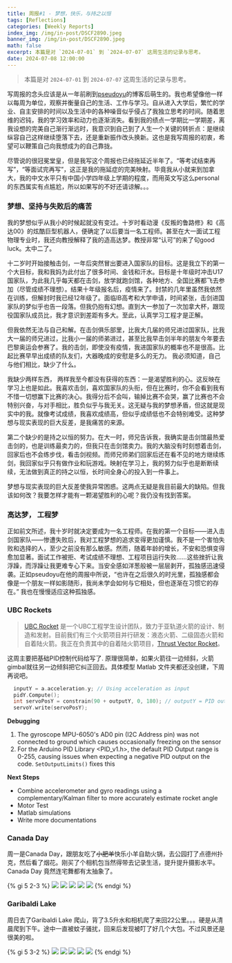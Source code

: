 ```yaml
---
title: 周报#1 - 梦想，快乐，与持之以恒
tags: [Reflections]
categories: [Weekly Reports]
index_img: /img/in-post/DSCF2890.jpeg
banner_img: /img/in-post/DSCF2890.jpeg
math: false
excerpt: 本篇是对 `2024-07-01` 到 `2024-07-07` 这周生活的记录与思考。
date: 2024-07-08 12:00:00
---
```


>本篇是对 `2024-07-01` 到 `2024-07-07` 这周生活的记录与思考。


写周报的念头应该是从一年前刷到[pseudoyu](https://www.pseudoyu.com/zh/)的博客后萌生的。我也希望像他一样以每周为单位，观察并衡量自己的生活、工作与学习。自从进入大学后，繁忙的学业、自主安排的时间以及生活中的各种噪音似乎侵占了我独立思考的时间。随着思维的迟钝，我的学习效率和动力也逐渐消失。看到我的绩点一学期比一学期差，离我设想的完美自己渐行渐远时，我意识到自己到了人生一个关键的转折点：是继续纵容自己这样继续堕落下去，还是重新振作改头换新。这也是我写周报的初衷，希望可以鞭策自己向我想成为的自己靠拢。

尽管说的很冠冕堂皇，但是我写这个周报也已经拖延近半年了。“等考试结束再写”，“等面试完再写”，这正是我的拖延症的完美映射。毕竟我从小就来到加拿大，我的中文水平只有中国小学四年级上学期的程度，而用英文写这么personal的东西属实有点尴尬，所以如果写的不好还请谅解。。。

### 梦想、坚持与失败后的痛苦
我的梦想似乎从我小的时候起就没有变过。十岁时看动漫《反叛的鲁路修》和《高达00》的炫酷巨型机器人，便确定了以后要当一名工程师。甚至在大一面试工程物理专业时，我还向教授解释了我的造高达梦。教授非常“认可”的来了句good luck。太中二了。

十二岁时开始接触击剑，一年后突然冒出要进入国家队的目标。这是我立下的第一个大目标，我和我妈为此付出了很多时间、金钱和汗水。目标是十年级时冲击U17国家队，为此我几乎每天都在击剑，放学就跑剑馆，各种地方、全国比赛都飞去参加（尽管成绩不理想）。结果十年级报名后，疫情来了。封禁的几年里虽然我依然在训练，但解封时我已经12年级了。面临IB高考和大学申请，时间紧张，击剑进国家队的梦似乎也告一段落。但我仍抱有幻想。直到大一参加了一次加拿大杯，跟现役国家队成员比，我才意识到差距有多大。至此，认真学习工程才是正解。

但我依然无法与自己和解。在击剑俱乐部里，比我大几届的师兄进过国家队，比我大一届的师兄进过，比我小一届的师弟进过，甚至比我早击剑半年的朋友今年要去巴黎奥运会参赛了。我的击剑，即使没有疫情，我进国家队的概率也不是很高。比起比赛早早出成绩的队友们，大器晚成的安慰是多么的无力。 我必须知道，自己与他们相比，缺少了什么。

我缺少两样东西， 两样我至今都没有获得的东西：一是渴望胜利的心。这反映在学习上也是如此。我喜欢击剑，喜欢国家队的头衔，但在比赛时，你不会看到我有不惜一切想赢下比赛的决心。我得分后不会叫，输掉比赛不会哭，赢了比赛也不会特别兴奋，与对手相比，胜负似乎与我无关。这无疑与我的梦想矛盾，但这就是现实中的我。就像考试成绩，我喜欢成绩高，但似乎成绩低也不会特别难受。这种梦想与现实表现的巨大反差，是我痛苦的来源。

第二个缺少的是持之以恒的努力。在大一时，师兄告诉我，我确实是击剑馆最热爱击剑的，也是训练最卖力的，但我只在击剑馆卖力。我的大脑没有时刻想着击剑，回家后也不会练步伐，看击剑视频。而师兄师弟们回家后还在看不见的地方继续练剑，我回家似乎只有做作业和玩游戏。映射在学习上，我的努力似乎也是断断续续，无法做到真正的持之以恒，长时间全身心的投入到一件事上。

梦想与现实表现的巨大反差使我异常困惑。这两点无疑是我目前最大的缺陷。但我该如何改？我要怎样才能有一颗渴望胜利的心呢？我仍没有找到答案。

### 高达梦， 工程梦
正如前文所述，我十岁时就决定要成为一名工程师。在我的第一个目标——进入击剑国家队——惨遭失败后，我对工程梦想的追求变得更加谨慎。我不是一个害怕失败和选择的人，至少之前没有那么敏感。然而，随着年龄的增长，不安和恐惧变得愈加显著。面试工作被拒、考试成绩不理想、工程项目运行失败……这些挫折让我浮躁，而浮躁让我更难专心下来。当安全感如洋葱般被一层层剥开，孤独感迅速侵袭。正如pseudoyu在他的周报中所说，“也许在之后很久的时光里，孤独感都会像是一个朋友一样如影随形，我尚未学会如何与它相处，但也逐渐在习惯它的存在。” 我也在慢慢适应这种孤独感。

### UBC Rockets
> [UBC Rocket](https://www.ubcrocket.com/) 是一个UBC工程学生设计团队，致力于亚轨道火箭的设计、制造和发射。目前我们有三个火箭项目并行研发：液态火箭、二级固态火箭和自着陆火箭。我正在负责其中的自着陆火箭项目，[Thrust Vector Rocket](https://github.com/UBC-Rocket/Thrust-Vectoring)。

这周主要把基础PID控制代码给写了. 原理很简单，如果火箭往一边倾斜，火箭gimbal就往另一边倾斜把它纠正回去。具体模型 Matlab 文件夹都还没创建，下周再说吧。

``` C++
  inputY = a.acceleration.y; // Using acceleration as input
  pidY.Compute();
  int servoPosY = constrain(90 + outputY, 0, 180); // outputY = PID output
  servoY.write(servoPosY);
```

**Debugging**
1. The gyroscope MPU-6050's AD0 pin (I2C Address pin) was not connected to ground which causes occasionally freezing on the sensor   
2. For the Arduino PID Library <PID_v1.h>, the default PID Output range is 0-255, causing issues when expecting a negative PID output on the code. `SetOutputLimits()` fixes this

**Next Steps**
- Combine accelerometer and gyro readings using a complementary/Kalman filter to more accurately estimate rocket angle
- Motor Test
- Matlab simulations
- Write more documentations

### Canada Day
周一是Canada Day，跟朋友吃了~~小肥羊~~快乐小羊自助火锅，去公园打了点德州扑克，然后看了烟花。刚买了个相机包当然得带去记录生活，提升提升摄影水平。Canada Day 竟然连宅舞都有太抽象了。

{% gi 5 2-3 %}
  ![](/img/in-post/DSCF2758.jpeg)
  ![](/img/in-post/DSCF2753.jpeg)
  ![](/img/in-post/DSCF2679.jpeg)
  ![](/img/in-post/DSCF2622.jpeg)
  ![](/img/in-post/DSCF2582.jpeg)
{% endgi %}

### Garibaldi Lake
周日去了Garibaldi Lake 爬山，背了3.5升水和相机爬了来回22公里。。。硬是从清晨爬到下午。途中一直被蚊子骚扰，回来后发现被叮了好几个大包。不过风景还是很美的啦。

{% gi 5 3-2 %}
  ![](/img/in-post/DSCF2889.jpeg)
  ![](/img/in-post/DSCF2890.jpeg)
  ![](/img/in-post/DSCF2898.jpeg)
  ![](/img/in-post/DSCF2969.jpeg)
  ![](/img/in-post/DSCF2789.jpeg)
{% endgi %}
